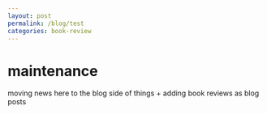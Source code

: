 ```yaml
---
layout: post
permalink: /blog/test
categories: book-review
---
```


# maintenance

moving news here to the blog side of things + adding book reviews as blog posts

<!--more-->
